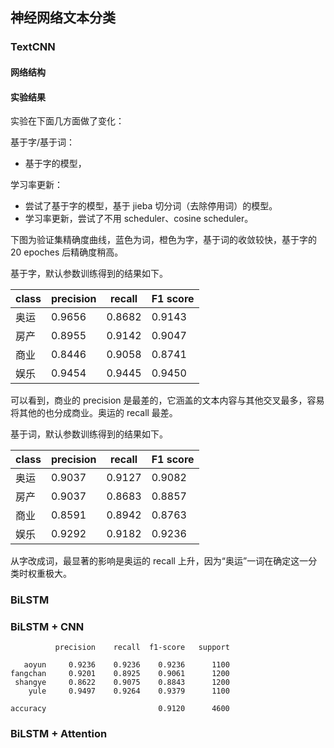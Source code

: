 ## 神经网络文本分类

### TextCNN

#### 网络结构

#### 实验结果

实验在下面几方面做了变化：

基于字/基于词：

+ 基于字的模型，

学习率更新：

+ 尝试了基于字的模型，基于 jieba 切分词（去除停用词）的模型。
+ 学习率更新，尝试了不用 scheduler、cosine scheduler。

下图为验证集精确度曲线，蓝色为词，橙色为字，基于词的收敛较快，基于字的 20 epoches 后精确度稍高。

基于字，默认参数训练得到的结果如下。

| class | precision | recall | F1 score |
| ----- | --------- | ------ | -------- |
| 奥运  | 0.9656    | 0.8682 | 0.9143   |
| 房产  | 0.8955    | 0.9142 | 0.9047   |
| 商业  | 0.8446    | 0.9058 | 0.8741   |
| 娱乐  | 0.9454    | 0.9445 | 0.9450   |

可以看到，商业的 precision 是最差的，它涵盖的文本内容与其他交叉最多，容易将其他的也分成商业。奥运的 recall 最差。

基于词，默认参数训练得到的结果如下。

| class | precision | recall | F1 score |
| ----- | --------- | ------ | -------- |
| 奥运  | 0.9037    | 0.9127 | 0.9082   |
| 房产  | 0.9037    | 0.8683 | 0.8857   |
| 商业  | 0.8591    | 0.8942 | 0.8763   |
| 娱乐  | 0.9292    | 0.9182 | 0.9236   |
从字改成词，最显著的影响是奥运的 recall 上升，因为“奥运”一词在确定这一分类时权重极大。


### BiLSTM



### BiLSTM + CNN

              precision    recall  f1-score   support
    
       aoyun     0.9236    0.9236    0.9236      1100
    fangchan     0.9201    0.8925    0.9061      1200
     shangye     0.8622    0.9075    0.8843      1200
        yule     0.9497    0.9264    0.9379      1100
    
    accuracy                         0.9120      4600

### BiLSTM + Attention
